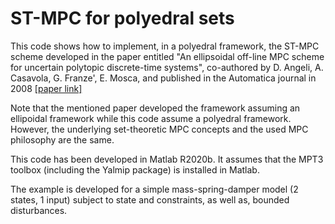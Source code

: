 # ST-MPC for polyedral sets

This code shows how to implement, in a polyedral framework, the ST-MPC scheme developed in the paper entitled "An ellipsoidal off-line MPC scheme for uncertain polytopic discrete-time systems", co-authored by D. Angeli, A. Casavola, G. Franze', E. Mosca, and published in the Automatica journal in 2008 [[paper link]](https://www.sciencedirect.com/science/article/abs/pii/S0005109808003014)

Note that the mentioned paper developed the framework assuming an ellipoidal framework while this code assume a polyedral framework. However, the underlying set-theoretic MPC concepts and the used MPC philosophy are the same. 

This code has been developed in Matlab R2020b. It assumes that the MPT3 toolbox (including the Yalmip package) is installed in Matlab.

The example is developed for a simple mass-spring-damper model (2 states, 1 input) subject to state and constraints, as well as, bounded disturbances.
